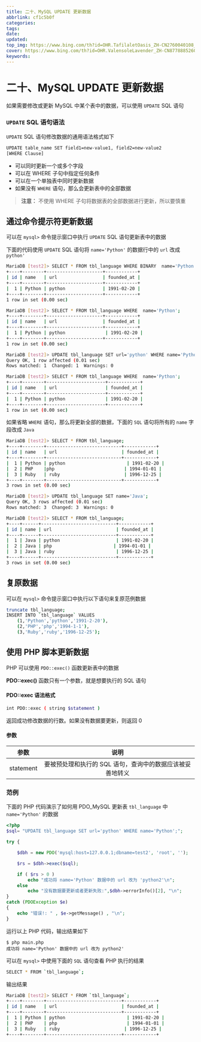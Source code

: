 ```yaml
---
title: 二十、MySQL UPDATE 更新数据
abbrlink: cf1c5b0f
categories: 
tags: 
date: 
updated: 
top_img: https://www.bing.com/th?id=OHR.TafilaletOasis_ZH-CN2760040108_UHD.jpg
cover: https://www.bing.com/th?id=OHR.ValensoleLavender_ZH-CN8778885260_UHD.jpg
keywords: 
---
```

# 二十、MySQL UPDATE 更新数据

如果需要修改或更新 MySQL 中某个表中的数据，可以使用 `UPDATE` SQL 语句

### `UPDATE` SQL 语句语法

`UPDATE` SQL 语句修改数据的通用语法格式如下

```sh
UPDATE table_name SET field1=new-value1, field2=new-value2
[WHERE Clause]
```

- 可以同时更新一个或多个字段
- 可以在 WHERE 子句中指定任何条件
- 可以在一个单独表中同时更新数据
- 如果没有 `WHERE` 语句，那么会更新表中的全部数据

> **注意：** 不使用 WHERE 子句将数据表的全部数据进行更新，所以要慎重

## 通过命令提示符更新数据

可以在 `mysql>` 命令提示窗口中执行 `UPDATE` SQL 语句更新表中的数据

下面的代码使用 `UPDATE` SQL 语句将 `name='Python'` 的数据行中的 `url` 改成 `python'`

```sh
MariaDB [test2]> SELECT * FROM tbl_language WHERE BINARY  name='Python';
+----+--------+---------------------+------------+
| id | name   | url                 | founded_at |
+----+--------+---------------------+------------+
|  1 | Python | python 				| 1991-02-20 |
+----+--------+---------------------+------------+
1 row in set (0.00 sec)

MariaDB [test2]> SELECT * FROM tbl_language WHERE  name='Python';
+----+--------+---------------------+------------+
| id | name   | url                 | founded_at |
+----+--------+---------------------+------------+
|  1 | Python | python				 | 1991-02-20 |
+----+--------+---------------------+------------+
1 row in set (0.00 sec)

MariaDB [test2]> UPDATE tbl_language SET url='python' WHERE name='Python';
Query OK, 1 row affected (0.01 sec)
Rows matched: 1  Changed: 1  Warnings: 0

MariaDB [test2]> SELECT * FROM tbl_language WHERE  name='Python';
+----+--------+----------------------+------------+
| id | name   | url                  | founded_at |
+----+--------+----------------------+------------+
|  1 | Python | python				 | 1991-02-20 |
+----+--------+----------------------+------------+
1 row in set (0.00 sec)
```

如果省略 `WHERE` 语句，那么将更新全部的数据，下面的 `SQL` 语句将所有的 `name` 字段改成 `Java`

```sh
MariaDB [test2]> SELECT * FROM tbl_language;
+----+--------+----------------------------+------------+
| id | name   | url                        | founded_at |
+----+--------+----------------------------+------------+
|  1 | Python | python					     | 1991-02-20 |
|  2 | PHP    |php					        | 1994-01-01 |
|  3 | Ruby   | ruby 						| 1996-12-25 |
+----+--------+----------------------------+------------+
3 rows in set (0.00 sec)

MariaDB [test2]> UPDATE tbl_language SET name='Java';
Query OK, 3 rows affected (0.01 sec)
Rows matched: 3  Changed: 3  Warnings: 0

MariaDB [test2]> SELECT * FROM tbl_language;
+----+------+----------------------------+------------+
| id | name | url                        | founded_at |
+----+------+----------------------------+------------+
|  1 | Java | python     				 | 1991-02-20 |
|  2 | Java | php        				| 1994-01-01 |
|  3 | Java | ruby						 | 1996-12-25 |
+----+------+----------------------------+------------+
3 rows in set (0.00 sec)
```

## 复原数据

可以在 `mysql>` 命令提示窗口中执行以下语句来复原范例数据

```sh
truncate tbl_language;
INSERT INTO `tbl_language` VALUES
    (1,'Python','python','1991-2-20'),
    (2,'PHP','php','1994-1-1'),
    (3,'Ruby','ruby','1996-12-25');
```

## 使用 PHP 脚本更新数据

PHP 可以使用 `PDO::exec()` 函数更新表中的数据

**PDO::exec()** 函数只有一个参数，就是想要执行的 SQL 语句

#### PDO::exec 语法格式

```sh
int PDO::exec ( string $statement )
```

返回成功修改数据的行数。如果没有数据要更新，则返回 0

#### 参数

|   参数    |                           说明                            |
| :-------: | :-------------------------------------------------------: |
| statement | 要被预处理和执行的 SQL 语句，查询中的数据应该被妥善地转义 |

### 范例

下面的 PHP 代码演示了如何用 PDO_MySQL 更新表 `tbl_language` 中 `name='Python'` 的数据

```php
<?php 
$sql= "UPDATE tbl_language SET url='python' WHERE name='Python';";

try {

    $dbh = new PDO('mysql:host=127.0.0.1;dbname=test2', 'root', '');    

    $rs = $dbh->exec($sql);

    if ( $rs > 0 )
        echo "成功将 name='Python' 数据中的 url 改为 'python2'\n"; 
    else 
        echo "没有数据要更新或者更新失败:",$dbh->errorInfo()[2], "\n"; 
}
catch (PDOException $e) 
{    
    echo "错误!: " , $e->getMessage() , "\n";  
}
```

运行以上 PHP 代码，输出结果如下

```
$ php main.php
成功将 name='Python' 数据中的 url 改为 python2'
```

可以在 `mysql>` 中使用下面的 `SQL` 语句查看 PHP 执行的结果

```sh
SELECT * FROM `tbl_language`;
```

输出结果

```sh
MariaDB [test2]> SELECT * FROM `tbl_language`;
+----+--------+----------------------------+------------+
| id | name   | url                        | founded_at |
+----+--------+----------------------------+------------+
|  1 | Python | python     				 	 | 1991-02-20 |
|  2 | PHP    | php     					 | 1994-01-01 |
|  3 | Ruby   | ruby						| 1996-12-25 |
+----+--------+----------------------------+------------+
```